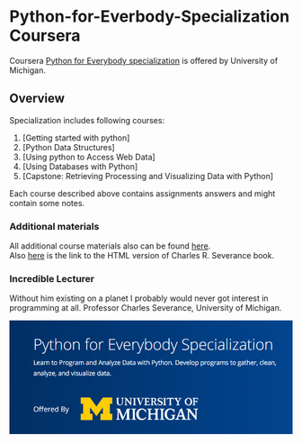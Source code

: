 # Python-for-Everbody-Specialization Coursera

Coursera [Python for Everybody specialization](https://www.coursera.org/specializations/python "Awesome stuff") is offered by University of Michigan.

## Overview

Specialization includes following courses:

1. [Getting started with python]
2. [Python Data Structures]
3. [Using python to Access Web Data]
4. [Using Databases with Python]
5. [Capstone: Retrieving Processing and Visualizing Data with Python]

Each course described above contains assignments answers and might contain some notes.

### Additional materials

All additional course materials also can be found [here](https://www.py4e.com/).  
Also [here](https://www.py4e.com/html3/) is the link to the HTML version of Charles R. Severance book.

### Incredible Lecturer

Without him existing on a planet I probably would never got interest in programming at all.
Professor Charles Severance, University of Michigan.

![Cover](https://github.com/hiteshtripathi/Python-for-Everbody-Cousera/blob/master/cover.jpg)
